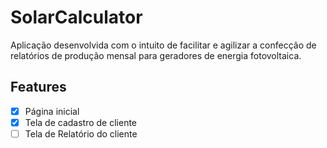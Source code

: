 # SolarCalculator

Aplicação desenvolvida com o intuito de facilitar e agilizar a confecção de relatórios de produção mensal para geradores de energia fotovoltaica. 


## Features

- [x] Página inicial
- [x] Tela de cadastro de cliente
- [ ] Tela de Relatório do cliente
